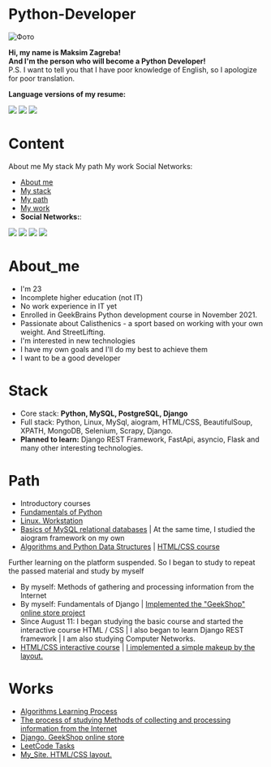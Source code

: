 # Python-Developer
<p> <img src="https://media-exp1.licdn.com/dms/image/C4D03AQHtzb07AUtB2Q/profile-displayphoto-shrink_800_800/0/1661078784901?e=1666828800&v=beta&t=BqRlkd3ZMIXKcARAj24B31cw8DRh9DrFIIdkj5n2Ick" alt="Фото"></p>
<p><b>Hi, my name is Maksim Zagreba! <br>And I'm the person who will become a Python Developer!</b><br>
 P.S. I want to tell you that I have poor knowledge of English, so I apologize for poor translation.<br></p>
<b>Language versions of my resume:</b>
<p><a href="https://github.com/finger-to-the-sky/resume"><img src="https://cdn-icons-png.flaticon.com/32/555/555417.png"><a/>
<a href="https://github.com/finger-to-the-sky/resume/tree/Russian"><img src="https://cdn-icons-png.flaticon.com/32/555/555451.png"><a/>
<a href="https://github.com/finger-to-the-sky/resume/tree/Ukrainian"><img src="https://cdn-icons-png.flaticon.com/32/206/206707.png"><a/></p>


# Content
About me
My stack
My path
My work
Social Networks:

- [About me](#About_me)
- [My stack](#Stack)
- [My path](#Path)
- [My work](#Works)
- <b>Social Networks:</b>:

<a href="https://www.linkedin.com/in/maxim-zaghreba-6636a0231/"><img src="https://cdn-icons-png.flaticon.com/32/145/145807.png"><a/>
<a href="https://t.me/ZagMakk"><img src="https://cdn-icons-png.flaticon.com/32/2111/2111646.png"><a/>
<a href="https://www.instagram.com/maksim_zaghreba/"><img src="https://cdn-icons-png.flaticon.com/32/2111/2111463.png"><a/>
<a href="https://www.facebook.com/profile.php?id=100028229644209"><img src="https://cdn-icons-png.flaticon.com/32/1384/1384053.png"><a/>


# About_me

- I'm 23
- Incomplete higher education (not IT)
- No work experience in IT yet
- Enrolled in GeekBrains Python development course in November 2021.
- Passionate about Calisthenics - a sport based on working with your own weight. And StreetLifting.
- I'm interested in new technologies
- I have my own goals and I'll do my best to achieve them
- I want to be a good developer



# Stack

- Core stack: <b>Python, MySQL, PostgreSQL, Django</b>
- Full stack: Python, Linux, MySql, aiogram, HTML/CSS, BeautifulSoup, XPATH, MongoDB, Selenium, Scrapy, Django.<br>
- <b>Planned to learn:</b> Django REST Framework, FastApi, asyncio, Flask and many other interesting technologies.



# Path

- Introductory courses
- <a href='https://drive.google.com/file/d/1SDKgSSX7E5KNRFqblBbqHfkghNs22re2/view'>Fundamentals of Python</a>
- <a href='https://drive.google.com/file/d/1SdMRiEV2-m3mg56VUNTKlxnXt2YNEr0O/view?usp=sharing'>Linux. Workstation</a>
- <a href="https://drive.google.com/file/d/1AVcj_mptVeTrRq2Fuzum21eMn4UXN8jz/view?usp=sharing">Basics of MySQL relational databases</a> | At the same time, I studied the aiogram framework on my own
- <a href="https://drive.google.com/file/d/1QnGBOa1SVIbzj30FfV1QlFQwkEbO5iTl/view?usp=sharing">Algorithms and Python Data Structures</a> | <a href="https://drive.google.com/file/d/1iN0CFkrW7LW8li2QCzS4CHEsNFJOZYOG/view?usp=sharing">HTML/CSS course</a>
<p>Further learning on the platform suspended. So I began to study to repeat the passed material and study by myself</p>

- By myself: Methods of gathering and processing information from the Internet
- By myself: Fundamentals of Django | <a href="https://github.com/finger-to-the-sky/geekshop-server">Implemented the "GeekShop" online store project</a>
- Since August 11: I began studying the basic course and started the interactive course HTML / CSS | I also began to learn Django REST framework | I am also studying Computer Networks.
- <a href="">HTML/CSS interactive course</a> | <a href="https://github.com/finger-to-the-sky/My_Site">I implemented a simple makeup by the layout.</a>


# Works

- <a href="https://github.com/finger-to-the-sky/Algorithms">Algorithms Learning Process</a>
- <a href="https://github.com/finger-to-the-sky/Methods_Parsing_Scraping">The process of studying Methods of collecting and processing information from the Internet</a>
- <a href="https://github.com/finger-to-the-sky/geekshop-server">Django. GeekShop online store</a>
- <a href="https://github.com/finger-to-the-sky/LeetCode">LeetCode Tasks</a>
- <a href="https://github.com/finger-to-the-sky/My_Site">My_Site. HTML/CSS layout.</a>




